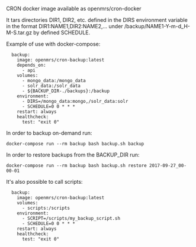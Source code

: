CRON docker image available as openmrs/cron-docker

It tars directories DIR1, DIR2, etc. defined in the DIRS environment variable in the format DIR1:NAME1,DIR2:NAME2,... under /backup/NAME1-Y-m-d_H-M-S.tar.gz by defined SCHEDULE.

Example of use with docker-compose:
```
  backup:
    image: openmrs/cron-backup:latest
    depends_on:
      - api
    volumes:
      - mongo_data:/mongo_data
      - solr_data:/solr_data
      - ${BACKUP_DIR-./backups}:/backup
    environment:
      - DIRS=/mongo_data:mongo,/solr_data:solr
      - SCHEDULE=0 0 * * *
    restart: always
    healthcheck:
      test: "exit 0"
```

In order to backup on-demand run:
```
docker-compose run --rm backup bash backup.sh backup
```

In order to restore backups from the BACKUP_DIR run:
```
docker-compose run --rm backup bash backup.sh restore 2017-09-27_00-00-01
```


It's also possible to call scripts:
```
  backup:
    image: openmrs/cron-backup:latest
    volumes:
      - scripts:/scripts
    environment:
      - SCRIPT=/scripts/my_backup_script.sh
      - SCHEDULE=0 0 * * *
    restart: always
    healthcheck:
      test: "exit 0"
```
